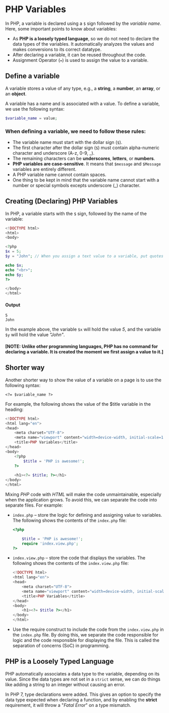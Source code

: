 # PHP Variables

In PHP, a variable is declared using a `$` sign followed by the *variable name*. Here, some important points to know about variables:

* As **PHP is a loosely typed language**, so we do not need to declare the data types of the variables. It automatically analyzes the values and makes conversions to its correct datatype.
* After declaring a variable, it can be reused throughout the code.
* Assignment Operator (`=`) is used to assign the value to a variable.

## Define a variable
A variable stores a value of any type, e.g., a **string**, a **number**, an **array**, or an **object**.

A variable has a name and is associated with a value. To define a variable, we use the following syntax:

```PHP
$variable_name = value;
```

### When defining a variable, we need to follow these rules:

* The variable name must start with the dollar sign (`$`).
* The first character after the dollar sign (`$`) must contain alpha-numeric character and underscore (A-z, 0-9, _).
* The remaining characters can be **underscores**, **letters**, or **numbers**.
* **PHP variables are case-sensitive**. It means that `$message` and `$Message` variables are entirely different.
* A PHP variable name cannot contain spaces.
* One thing to be kept in mind that the variable name cannot start with a number or special symbols excepts underscore (_) character.

## Creating (Declaring) PHP Variables
In PHP, a variable starts with the `$` sign, followed by the name of the variable:

```PHP
<!DOCTYPE html>
<html>
<body>

<?php
$x = 5;
$y = "John"; // When you assign a text value to a variable, put quotes around the value.

echo $x;
echo "<br>";
echo $y;
?>

</body>
</html>
```

#### Output
```
5
John
```

In the example above, the variable `$x` will hold the value *5*, and the variable `$y` will hold the value *"John"*.
 
#### [NOTE: Unlike other programming languages, PHP has no command for declaring a variable. It is created the moment we first assign a value to it.]

## Shorter way 
Another shorter way to show the value of a variable on a page is to use the following syntax:
```
<?= $variable_name ?>
```

For example, the following shows the value of the $title variable in the heading:
```PHP
<!DOCTYPE html>
<html lang="en">
<head>
    <meta charset="UTF-8">
    <meta name="viewport" content="width=device-width, initial-scale=1.0">
    <title>PHP Variables</title>
</head>
<body>
    <?php
		$title = 'PHP is awesome!';
	?>
    
    <h1><?= $title; ?></h1>
</body>
</html>
```
Mixing *PHP* code with *HTML* will make the code unmaintainable, especially when the application grows. To avoid this, we can separate the code into separate files. For example:

* `index.php` – store the logic for defining and assigning value to variables.
    The following shows the contents of the `index.php` file:
    ```PHP
    <?php

        $title = 'PHP is awesome!';
        require 'index.view.php';
    ?>
    ```

* `index.view.php` – store the code that displays the variables.
    The following shows the contents of the `index.view.php` file:
    ```PHP
    <!DOCTYPE html>
    <html lang="en">
    <head>
        <meta charset="UTF-8">
        <meta name="viewport" content="width=device-width, initial-scale=1.0">
        <title>PHP Variables</title>
    </head>
    <body>
        <h1><?= $title ?></h1>
    </body>
    </html>
    ```
* Use the require construct to include the code from the `index.view.php` in the `index.php` file. By doing this, we separate the code responsible for logic and the code responsible for displaying the file. This is called the separation of concerns (SoC) in programming.


## PHP is a Loosely Typed Language
PHP automatically associates a data type to the variable, depending on its value. Since the data types are not set in a `strict` sense, we can do things like adding a string to an integer without causing an error.

In PHP 7, type declarations were added. This gives an option to specify the data type expected when declaring a function, and by enabling the **strict** requirement, it will throw a "*Fatal Error*" on a type mismatch.